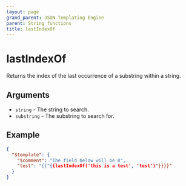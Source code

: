 ```yaml
---
layout: page
grand_parent: JSON Templating Engine
parent: String functions
title: lastIndexOf
---
```


# lastIndexOf

Returns the index of the last occurrence of a substring within a string.
## Arguments

- `string` - The string to search.
- `substring` - The substring to search for.

## Example

```json
{
  "$template": {
    "$comment": "The field below will be 8",
    "test": "{{"{{lastIndexOf('this is a test', 'test')"}}}}"
  }
}
```
